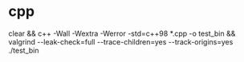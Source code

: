 # cpp
clear && c++ -Wall -Wextra -Werror -std=c++98 *.cpp -o test_bin && valgrind --leak-check=full --trace-children=yes --track-origins=yes ./test_bin
